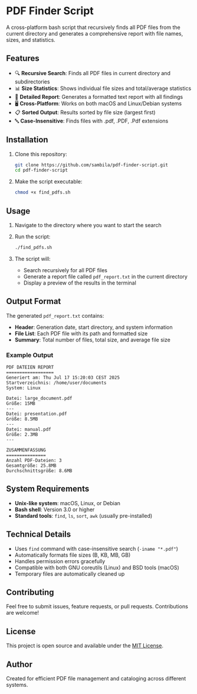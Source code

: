 # PDF Finder Script

A cross-platform bash script that recursively finds all PDF files from the current directory and generates a comprehensive report with file names, sizes, and statistics.

## Features

- 🔍 **Recursive Search**: Finds all PDF files in current directory and subdirectories
- 📊 **Size Statistics**: Shows individual file sizes and total/average statistics
- 📝 **Detailed Report**: Generates a formatted text report with all findings
- 🖥️ **Cross-Platform**: Works on both macOS and Linux/Debian systems
- 📋 **Sorted Output**: Results sorted by file size (largest first)
- 🔤 **Case-Insensitive**: Finds files with .pdf, .PDF, .Pdf extensions

## Installation

1. Clone this repository:
   ```bash
   git clone https://github.com/sambila/pdf-finder-script.git
   cd pdf-finder-script
   ```

2. Make the script executable:
   ```bash
   chmod +x find_pdfs.sh
   ```

## Usage

1. Navigate to the directory where you want to start the search
2. Run the script:
   ```bash
   ./find_pdfs.sh
   ```

3. The script will:
   - Search recursively for all PDF files
   - Generate a report file called `pdf_report.txt` in the current directory
   - Display a preview of the results in the terminal

## Output Format

The generated `pdf_report.txt` contains:

- **Header**: Generation date, start directory, and system information
- **File List**: Each PDF file with its path and formatted size
- **Summary**: Total number of files, total size, and average file size

### Example Output

```
PDF DATEIEN REPORT
==================
Generiert am: Thu Jul 17 15:20:03 CEST 2025
Startverzeichnis: /home/user/documents
System: Linux

Datei: large_document.pdf
Größe: 15MB
---
Datei: presentation.pdf
Größe: 8.5MB
---
Datei: manual.pdf
Größe: 2.3MB
---

ZUSAMMENFASSUNG
===============
Anzahl PDF-Dateien: 3
Gesamtgröße: 25.8MB
Durchschnittsgröße: 8.6MB
```

## System Requirements

- **Unix-like system**: macOS, Linux, or Debian
- **Bash shell**: Version 3.0 or higher
- **Standard tools**: `find`, `ls`, `sort`, `awk` (usually pre-installed)

## Technical Details

- Uses `find` command with case-insensitive search (`-iname "*.pdf"`)
- Automatically formats file sizes (B, KB, MB, GB)
- Handles permission errors gracefully
- Compatible with both GNU coreutils (Linux) and BSD tools (macOS)
- Temporary files are automatically cleaned up

## Contributing

Feel free to submit issues, feature requests, or pull requests. Contributions are welcome!

## License

This project is open source and available under the [MIT License](LICENSE).

## Author

Created for efficient PDF file management and cataloging across different systems.